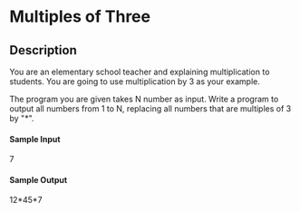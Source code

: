# Multiples of Three

## Description

You are an elementary school teacher and explaining multiplication to students.
You are going to use multiplication by 3 as your example.

The program you are given takes N number as input.
Write a program to output all numbers from 1 to N, replacing all
numbers that are multiples of 3 by "\*".

#### Sample Input

7

#### Sample Output

12\*45\*7
